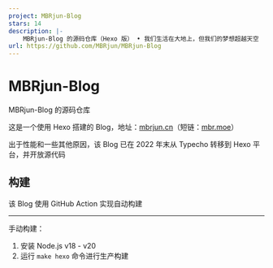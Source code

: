 ```yaml
---
project: MBRjun-Blog
stars: 14
description: |-
    MBRjun-Blog 的源码仓库（Hexo 版） • 我们生活在大地上，但我们的梦想超越天空
url: https://github.com/MBRjun/MBRjun-Blog
---
```


# MBRjun-Blog
MBRjun-Blog 的源码仓库  

这是一个使用 Hexo 搭建的 Blog，地址：[mbrjun.cn](https://www.mbrjun.cn)（短链：[mbr.moe](https://mbr.moe)） 

出于性能和一些其他原因，该 Blog 已在 2022 年末从 Typecho 转移到 Hexo 平台，并开放源代码  


## 构建
该 Blog 使用 GitHub Action 实现自动构建  

---

手动构建：  
1. 安装 Node.js v18 - v20
2. 运行 ``make hexo`` 命令进行生产构建  

